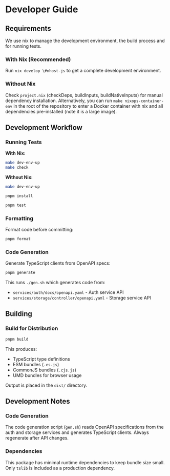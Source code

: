 # Developer Guide

## Requirements

We use nix to manage the development environment, the build process and for running tests.

### With Nix (Recommended)

Run `nix develop \#nhost-js` to get a complete development environment.

### Without Nix

Check `project.nix` (checkDeps, buildInputs, buildNativeInputs) for manual dependency installation. Alternatively, you can run `make nixops-container-env` in the root of the repository to enter a Docker container with nix and all dependencies pre-installed (note it is a large image).

## Development Workflow

### Running Tests

**With Nix:**
```bash
make dev-env-up
make check
```

**Without Nix:**
```bash
make dev-env-up

pnpm install

pnpm test
```

### Formatting

Format code before committing:
```bash
pnpm format
```

### Code Generation

Generate TypeScript clients from OpenAPI specs:

```bash
pnpm generate
```

This runs `./gen.sh` which generates code from:
- `services/auth/docs/openapi.yaml` - Auth service API
- `services/storage/controller/openapi.yaml` - Storage service API

## Building

### Build for Distribution

```bash
pnpm build
```

This produces:
- TypeScript type definitions
- ESM bundles (`.es.js`)
- CommonJS bundles (`.cjs.js`)
- UMD bundles for browser usage

Output is placed in the `dist/` directory.

## Development Notes

### Code Generation

The code generation script (`gen.sh`) reads OpenAPI specifications from the auth and storage services and generates TypeScript clients. Always regenerate after API changes.

### Dependencies

This package has minimal runtime dependencies to keep bundle size small. Only `tslib` is included as a production dependency.
